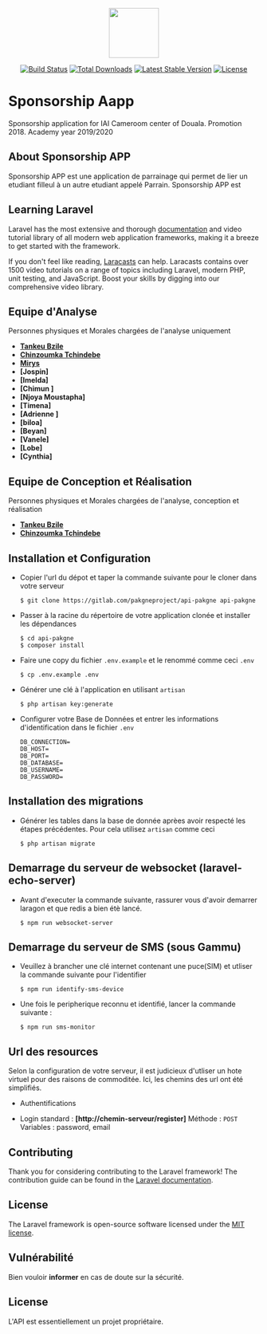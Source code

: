 <p align="center"><img height="100px" src="https://res.cloudinary.com/dp7asnerf/image/upload/v1577774394/SponsorshipAPP_n7qpts.png"></p>



<p align="center">
<a href="https://travis-ci.org/laravel/framework"><img src="https://travis-ci.org/laravel/framework.svg" alt="Build Status"></a>
<a href="https://packagist.org/packages/laravel/framework"><img src="https://poser.pugx.org/laravel/framework/d/total.svg" alt="Total Downloads"></a>
<a href="https://packagist.org/packages/laravel/framework"><img src="https://poser.pugx.org/laravel/framework/v/stable.svg" alt="Latest Stable Version"></a>
<a href="https://packagist.org/packages/laravel/framework"><img src="https://poser.pugx.org/laravel/framework/license.svg" alt="License"></a>
</p>

# Sponsorship Aapp
Sponsorship application for IAI Cameroom center of Douala. Promotion 2018. Academy year  2019/2020

## About Sponsorship APP

Sponsorship APP est une application de parrainage qui permet de lier un etudiant filleul à un autre etudiant appelé Parrain. Sponsorship APP est 


## Learning Laravel

Laravel has the most extensive and thorough [documentation](https://laravel.com/docs) and video tutorial library of all modern web application frameworks, making it a breeze to get started with the framework.

If you don't feel like reading, [Laracasts](https://laracasts.com) can help. Laracasts contains over 1500 video tutorials on a range of topics including Laravel, modern PHP, unit testing, and JavaScript. Boost your skills by digging into our comprehensive video library.


## Equipe d'Analyse

Personnes physiques et Morales chargées de l'analyse uniquement

- **[Tankeu Bzile](https://web.facebook.com/tecbric.tankeu)**
- **[Chinzoumka Tchindebe](christiantchindebe@outlook.fr)**
- **[Mirys](rosinemylenegomkafotue@gmail.com)**
- **[Jospin]**
- **[Imelda]**
- **[Chimun ]**
- **[Njoya Moustapha]**
- **[Timena]**
- **[Adrienne ]**
- **[biloa]**
- **[Beyan]**
- **[Vanele]**
- **[Lobe]**
- **[Cynthia]**



## Equipe de Conception et Réalisation

Personnes physiques et Morales chargées de l'analyse, conception et réalisation

- **[Tankeu Bzile](https://web.facebook.com/tecbric.tankeu)**
- **[Chinzoumka Tchindebe](christiantchindebe@outlook.fr)**



## Installation et Configuration

* Copier l'url du dépot et taper la commande suivante pour le cloner dans votre serveur

    ```shell
    $ git clone https://gitlab.com/pakgneproject/api-pakgne api-pakgne
    ```

* Passer à la racine du répertoire de votre application clonée et installer les dépendances


    ```shell
    $ cd api-pakgne
    $ composer install
    ```

* Faire une copy du fichier  `.env.example` et le renommé comme ceci `.env`

    ```shell
    $ cp .env.example .env
    ```

* Générer une clé à l'application en utilisant `artisan`

    ```shell
    $ php artisan key:generate
    ```

* Configurer votre Base de Données et entrer les informations d'identification dans le fichier `.env` 

    ```
    DB_CONNECTION=
    DB_HOST=
    DB_PORT=
    DB_DATABASE=
    DB_USERNAME=
    DB_PASSWORD=
    ```
## Installation des migrations

* Générer les tables dans la base de donnée aprèes avoir respecté les étapes précédentes. Pour cela utilisez `artisan` comme ceci


    ```shell
    $ php artisan migrate
    ```

## Demarrage du serveur de websocket (laravel-echo-server)

* Avant d'executer la commande suivante, rassurer vous d'avoir demarrer laragon et que redis a bien étè lancé.

    ```shell
    $ npm run websocket-server
    ```

## Demarrage du serveur de SMS (sous Gammu)

* Veuillez à brancher une clé internet contenant une puce(SIM) et utliser la commande suivante pour l'identifier

    ```shell
    $ npm run identify-sms-device
    ```

* Une fois le peripherique reconnu et identifié, lancer la commande suivante :

    ```shell
    $ npm run sms-monitor
    ```


## Url des resources

Selon la configuration de votre serveur, il est judicieux d'utliser un hote virtuel pour des raisons de commoditée. Ici, les chemins des url ont été simplifiés.

* Authentifications

- Login standard : **[http://chemin-serveur/register]** Méthode : ``POST``
    Variables : password, email


## Contributing

Thank you for considering contributing to the Laravel framework! The contribution guide can be found in the [Laravel documentation](https://laravel.com/docs/contributions).

## License

The Laravel framework is open-source software licensed under the [MIT license](https://opensource.org/licenses/MIT).


## Vulnérabilité

Bien vouloir **informer** en cas de doute sur la sécurité.

## License

L'API est essentiellement un projet propriétaire.
